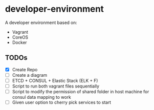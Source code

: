 # developer-environment

A developer environment based on:

* Vagrant
* CoreOS
* Docker

## TODOs

- [x] Create Repo
- [ ] Create a diagram
- [ ] ETCD + CONSUL + Elastic Stack (ELK + F)
- [ ] Script to run both vagrant files sequentially
- [ ] Script to modify the permission of shared folder in host machine for consul data mapping to work
- [ ] Given user option to cherry pick services to start